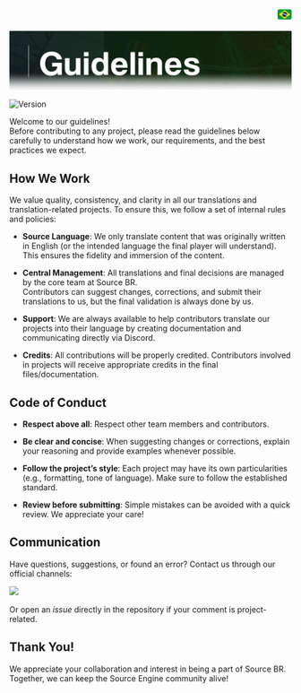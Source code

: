 <!DOCTYPE html>
<div align="right">
    <a href="https://github.com/source-br/.github/blob/main/Guidelines/DIRETRIZES.md" target="_blank">
        <img src="https://github.com/source-br/.github/blob/main/images/flag_br.png" height="25" width="25">
    </a>
</div>

![](../images/guidelines.png)

![Version](https://img.shields.io/badge/Guidelines-V.1-43ff43.svg)

Welcome to our guidelines!   
Before contributing to any project, please read the guidelines below carefully to understand how we work, our requirements, and the best practices we expect.

## How We Work

We value quality, consistency, and clarity in all our translations and translation-related projects. To ensure this, we follow a set of internal rules and policies:

- **Source Language**: We only translate content that was originally written in English (or the intended language the final player will understand). This ensures the fidelity and immersion of the content.

- **Central Management**: All translations and final decisions are managed by the core team at Source BR.  
  Contributors can suggest changes, corrections, and submit their translations to us, but the final validation is always done by us.

- **Support**: We are always available to help contributors translate our projects into their language by creating documentation and communicating directly via Discord.

- **Credits**: All contributions will be properly credited. Contributors involved in projects will receive appropriate credits in the final files/documentation.

## Code of Conduct

- **Respect above all**: Respect other team members and contributors.

- **Be clear and concise**: When suggesting changes or corrections, explain your reasoning and provide examples whenever possible.

- **Follow the project’s style**: Each project may have its own particularities (e.g., formatting, tone of language). Make sure to follow the established standard.

- **Review before submitting**: Simple mistakes can be avoided with a quick review. We appreciate your care!

## Communication

Have questions, suggestions, or found an error? Contact us through our official channels:

<a href="https://discord.gg/tVNv6SNZZT" target="_blank"><img src="https://img.shields.io/badge/-discord-0D1117?style=for-the-badge&logo=discord&logoColor=#5865F2&labelColor=0D1117" target="_blank"></a>

Or open an *issue* directly in the repository if your comment is project-related.

## Thank You!

We appreciate your collaboration and interest in being a part of Source BR.  
Together, we can keep the Source Engine community alive!
